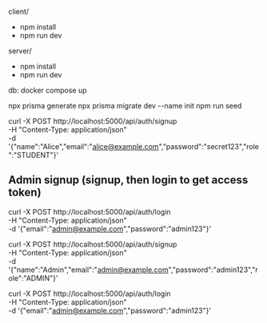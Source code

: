 client/
- npm install
- npm run dev

server/
- npm install
- npm run dev

db: docker compose up

npx prisma generate
npx prisma migrate dev --name init
npm run seed


curl -X POST http://localhost:5000/api/auth/signup \
  -H "Content-Type: application/json" \
  -d '{"name":"Alice","email":"alice@example.com","password":"secret123","role":"STUDENT"}'


## Admin signup (signup, then login to get access token)

curl -X POST http://localhost:5000/api/auth/login \
  -H "Content-Type: application/json" \
  -d '{"email":"admin@example.com","password":"admin123"}'

curl -X POST http://localhost:5000/api/auth/signup \
  -H "Content-Type: application/json" \
  -d '{"name":"Admin","email":"admin@example.com","password":"admin123","role":"ADMIN"}'

curl -X POST http://localhost:5000/api/auth/login \
  -H "Content-Type: application/json" \
  -d '{"email":"admin@example.com","password":"admin123"}'

